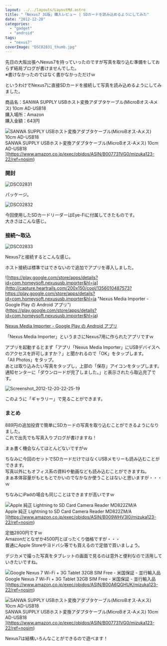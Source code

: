```yaml
---
layout: ../../layouts/LayoutMd.astro
title: "「Nexus7 3G版」購入レビュー | SDカードを読み込めるようにしてみた"
date: "2012-12-20"
categories: 
  - "gadget"
  - "android"
tags: 
  - "nexus7"
coverImage: "DSC02831_thumb.jpg"
---
```


先日の大阪出張へNexus7を持っていったのですが写真を取り込む準備をしておらず結局ブログが書けませんでした。  
※書けなかったのではなく書かなかっただけｗ

というわけでNexus7に直接SDカードを接続して写真を読み込めるようにしてみました。

商品名：SANWA SUPPLY USBホスト変換アダプタケーブル(MicroBオス-Aメス) 10cm AD-USB18  
購入場所：Amazon  
購入金額：643円

![SANWA SUPPLY USBホスト変換アダプタケーブル(MicroBオス-Aメス) 10cm AD-USB18](/archive/images/41BN8T-U%2B9L._SL160_.jpg)  
SANWA SUPPLY USBホスト変換アダプタケーブル(MicroBオス-Aメス) 10cm AD-USB18  
](https://www.amazon.co.jp/exec/obidos/ASIN/B007731VG0/mizuka123-22/ref=nosim)

### 開封

![DSC02831](/archive/images/DSC02831_thumb.jpg "DSC02831")

パッケージ。

![DSC02832](/archive/images/DSC02832_thumb.jpg "DSC02832")

今回使用したSDカードリーダーはEye-Fiに付属してきたものです。  
大きさはこんな感じ。

### 接続～取込

![DSC02833](/archive/images/DSC02833_thumb.jpg "DSC02833")

Nexus7と接続するとこんな感じ。

ホスト接続は標準ではできないので追加でアプリを導入しました。

![https://play.google.com/store/apps/details?id=com.homeysoft.nexususb.importer&hl=ja](http://capture.heartrails.com/200x150/cool/1356010487573?https://play.google.com/store/apps/details?id=com.homeysoft.nexususb.importer&hl=ja "Nexus Media Importer - Google Play の Android アプリ")
(https://play.google.com/store/apps/details?id=com.homeysoft.nexususb.importer&hl=ja)

[Nexus Media Importer - Google Play の Android アプリ](https://play.google.com/store/apps/details?id=com.homeysoft.nexususb.importer&hl=ja)

「Nexus Media Importer」というまさにNexus7用に作られたアプリですｗ

アプリを起動するとまず「アプリ「Nexus Media Importer」にUSBデバイスへのアクセスを許可しますか？」と聞かれるので「OK」をタップします。  
「All Photos」をタップ。  
あとは取り込みたい写真をタップし，上部の「保存」アイコンをタップします。  
通知センターに「ダウンロードが完了しました。」と表示されたら取込完了です。

![Screenshot_2012-12-20-22-25-19](/archive/images/Screenshot_2012-12-20-22-25-19_thumb.png "Screenshot_2012-12-20-22-25-19")


このように「ギャラリー」で見ることができます。

### まとめ

889円の追加投資で簡単にSDカードの写真を取り込むことができるようになりました。  
これで出先でも写真入りブログが書けますね！

まぁ書く機会なんてほとんどないですがｗ

ちなみに今回のセットでSDカードだけではなくUSBメモリーも読み込むことができます。  
写真以外にもオフィス系の資料や動画なども読み込むことができますね。  
まぁ本体容量がもともとでかいのでなかなか使うことはないと思いますが・・・ｗ

ちなみにiPadの場合も同じことはできますが高いですｗ

![Apple 純正 Lightning to SD Card Camera Reader MD822ZM/A](/archive/images/21r7311PqBL._SL160_.jpg)  
Apple 純正 Lightning to SD Card Camera Reader MD822ZM/A  
](https://www.amazon.co.jp/exec/obidos/ASIN/B009WHV3I0/mizuka123-22/ref=nosim)

定価2800円ですｗ  
Amazonだとなぜか4500円とぼったくり価格ですが・・・  
普通にApple Storeやヨドバシ等でも買えるので定価で買いましょう。

デジカメで撮った写真をタブレットの画面で見るのは意外と便利なので活用していきたいですね。

![Google Nexus 7 Wi-Fi + 3G Tablet 32GB SIM Free - 米国保証 - 並行輸入品](/archive/images/41OjNcR2FTL._SL160_.jpg)  
Google Nexus 7 Wi-Fi + 3G Tablet 32GB SIM Free - 米国保証 - 並行輸入品  
](https://www.amazon.co.jp/exec/obidos/ASIN/B00A6QGHUK/mizuka123-22/ref=nosim)

![SANWA SUPPLY USBホスト変換アダプタケーブル(MicroBオス-Aメス) 10cm AD-USB18](/archive/images/41BN8T-U%2B9L._SL160_.jpg)  
SANWA SUPPLY USBホスト変換アダプタケーブル(MicroBオス-Aメス) 10cm AD-USB18  
](https://www.amazon.co.jp/exec/obidos/ASIN/B007731VG0/mizuka123-22/ref=nosim)

Nexus7は結構いろんなことができるので遊べます！
